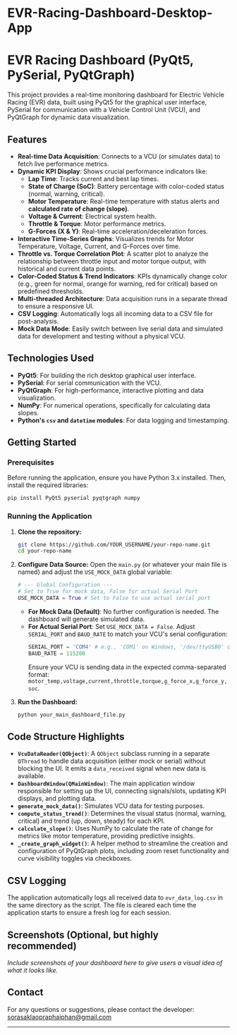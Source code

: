 # EVR-Racing-Dashboard-Desktop-App

# EVR Racing Dashboard (PyQt5, PySerial, PyQtGraph)

This project provides a real-time monitoring dashboard for Electric Vehicle Racing (EVR) data, built using PyQt5 for the graphical user interface, PySerial for communication with a Vehicle Control Unit (VCU), and PyQtGraph for dynamic data visualization.

## Features

* **Real-time Data Acquisition**: Connects to a VCU (or simulates data) to fetch live performance metrics.
* **Dynamic KPI Display**: Shows crucial performance indicators like:
    * **Lap Time**: Tracks current and best lap times.
    * **State of Charge (SoC)**: Battery percentage with color-coded status (normal, warning, critical).
    * **Motor Temperature**: Real-time temperature with status alerts and **calculated rate of change (slope)**.
    * **Voltage & Current**: Electrical system health.
    * **Throttle & Torque**: Motor performance metrics.
    * **G-Forces (X & Y)**: Real-time acceleration/deceleration forces.
* **Interactive Time-Series Graphs**: Visualizes trends for Motor Temperature, Voltage, Current, and G-Forces over time.
* **Throttle vs. Torque Correlation Plot**: A scatter plot to analyze the relationship between throttle input and motor torque output, with historical and current data points.
* **Color-Coded Status & Trend Indicators**: KPIs dynamically change color (e.g., green for normal, orange for warning, red for critical) based on predefined thresholds.
* **Multi-threaded Architecture**: Data acquisition runs in a separate thread to ensure a responsive UI.
* **CSV Logging**: Automatically logs all incoming data to a CSV file for post-analysis.
* **Mock Data Mode**: Easily switch between live serial data and simulated data for development and testing without a physical VCU.

## Technologies Used

* **PyQt5**: For building the rich desktop graphical user interface.
* **PySerial**: For serial communication with the VCU.
* **PyQtGraph**: For high-performance, interactive plotting and data visualization.
* **NumPy**: For numerical operations, specifically for calculating data slopes.
* **Python's `csv` and `datetime` modules**: For data logging and timestamping.

## Getting Started

### Prerequisites

Before running the application, ensure you have Python 3.x installed. Then, install the required libraries:

```bash
pip install PyQt5 pyserial pyqtgraph numpy
```

### Running the Application

1.  **Clone the repository:**
    ```bash
    git clone https://github.com/YOUR_USERNAME/your-repo-name.git
    cd your-repo-name
    ```

2.  **Configure Data Source:**
    Open the `main.py` (or whatever your main file is named) and adjust the `USE_MOCK_DATA` global variable:
    ```python
    # --- Global Configuration ---
    # Set to True for mock data, False for actual Serial Port
    USE_MOCK_DATA = True # Set to False to use actual serial port
    ```

    * **For Mock Data (Default)**: No further configuration is needed. The dashboard will generate simulated data.
    * **For Actual Serial Port**:
        Set `USE_MOCK_DATA = False`.
        Adjust `SERIAL_PORT` and `BAUD_RATE` to match your VCU's serial configuration:
        ```python
        SERIAL_PORT = 'COM4' # e.g., 'COM1' on Windows, '/dev/ttyUSB0' on Linux, '/dev/pts/1' for virtual serial port
        BAUD_RATE = 115200
        ```
        Ensure your VCU is sending data in the expected comma-separated format: `motor_temp,voltage,current,throttle,torque,g_force_x,g_force_y,soc`.

3.  **Run the Dashboard:**
    ```bash
    python your_main_dashboard_file.py
    ```

## Code Structure Highlights

* **`VcuDataReader(QObject)`**: A `QObject` subclass running in a separate `QThread` to handle data acquisition (either mock or serial) without blocking the UI. It emits a `data_received` signal when new data is available.
* **`DashboardWindow(QMainWindow)`**: The main application window responsible for setting up the UI, connecting signals/slots, updating KPI displays, and plotting data.
* **`generate_mock_data()`**: Simulates VCU data for testing purposes.
* **`compute_status_trend()`**: Determines the visual status (normal, warning, critical) and trend (up, down, steady) for each KPI.
* **`calculate_slope()`**: Uses NumPy to calculate the rate of change for metrics like motor temperature, providing predictive insights.
* **`_create_graph_widget()`**: A helper method to streamline the creation and configuration of PyQtGraph plots, including zoom reset functionality and curve visibility toggles via checkboxes.

## CSV Logging

The application automatically logs all received data to `evr_data_log.csv` in the same directory as the script. The file is cleared each time the application starts to ensure a fresh log for each session.

## Screenshots (Optional, but highly recommended)

*Include screenshots of your dashboard here to give users a visual idea of what it looks like.*

## Contact

For any questions or suggestions, please contact the developer: sorasaklaopraphaiphan@gmail.com

---
